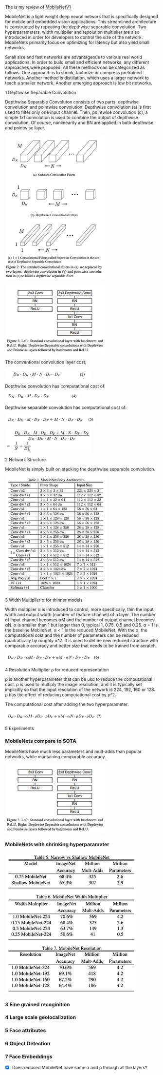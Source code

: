 The is my review of [MobileNetV1](https://arxiv.org/abs/1704.04861v1)


MobileNet is a light weight deep neural network that is specifically designed for mobile and embedded vision applications. This streamlined architecture is constructed by repeating the depthwise separable convolution. Two hyperparameters, width multiplier and resolution multiplier are also introduced in order for developers to control the size of the network. MobileNets primarily focus on optimizing for latency but also yield small networks. 

Small size and fast networks are advantageous to various real world applications. In order to build small and efficient networks, any different approaches were proposed. All these methods can be categorized as follows. One approach is to shrink, factorize or compress pretrained networks. Another method is distillation, which uses a larger network to teach a smaller network. Another emerging approach is low bit networks.   


1 Depthwise Separable Convolution 

Depthwise Separable Convoluton consists of two parts: depthwise convolution and pointwise convolution. Depthwise convolution (a) is first used to filter only one input channel. Then, pointwise convolution (c), a simple 1x1 convolution is used to combine the output of depthwise convolution. Of course, nonlinearity and BN are applied in both depthwise and pointwise layer. 

![figure 2](/images/MobileNetV1/figure2.png)

![figure 3](/images/MobileNetV1/figure3.png)

The conventional convolution layer cost; 

![originalcost](/images/MobileNetV1/originalcost.png)

Depthwise convolution has computational cost of: 

![deothwisecost](/images/MobileNetV1/depthwisecost.png)

Depthwise separable convolution has computational cost of: 

![deothwisecost](/images/MobileNetV1/cheapcost.png)

![costratio](/images/MobileNetV1/costratio.png)

2 Network Structure 

MobileNet is simply built on stacking the depthwise separable convolution. 

![table 1](/images/MobileNetV1/table1.png)

3 Width Multiplier α for thinner models 

Width multiplier α is introduced to control, more specifically, thin the input width and output width (number of feature channel) of a layer. The number of input channel becomes αM and the number of output channel becomes αN. α is smaller than 1 but larger than 0, typical 1, 0.75, 0.5 and 0.25. α = 1 is the baseline MobileNet, α < 1 is the reduced MobileNet. With the α, the computational cost and the number of parameters can be reduced quadratically by roughly α^2. It is used to define new reduced structure with comparable accuracy and better size that needs to be trained from scratch.  

![formula 6](/images/MobileNetV1/formula6.png)  

4 Resolution Multiplier ρ for reduced representation 

ρ is another hyperparameter that can be usd to reduce the computational cost. ρ is used to multiply the image resolution, and it is typically set implicitly so that the input resolution of the network is 224, 192, 160 or 128. ρ has the effect of reducing computational cost by ρ^2. 

The computational cost after adding the two hyperparameter:

![cost](/images/MobileNetV1/cost.png)

5 Experiments 

### MobileNets compare to SOTA 

MobileNets have much less parameters and mult-adds than popular networks, while mantaining comparable accuracy. 

![sota](/images/MobileNetV1/figure3.png)

### MobileNets with shrinking hyperparameter 

![shrinked](/images/MobileNetV1/shrinked.png)

### 3 Fine grained recoginition 

### 4 Large scale geolocalization 

### 5 Face attributes 

### 6 Object Detection 

### 7 Face Embeddings 


- [x] Does reduced MobileNet have same α and ρ through all the layers? 